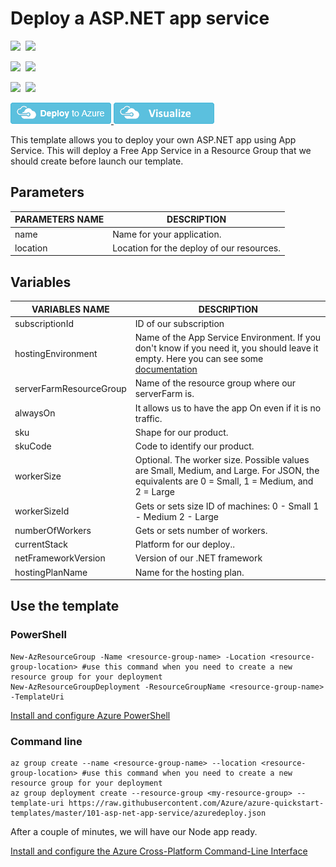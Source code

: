 # Deploy a ASP.NET app service

<IMG SRC="https://azurequickstartsservice.blob.core.windows.net/badges/101-vm-ws2016-visualstudio2019/PublicLastTestDate.svg" />&nbsp;
<IMG SRC="https://azurequickstartsservice.blob.core.windows.net/badges/101-vm-ws2016-visualstudio2019/PublicDeployment.svg" />&nbsp;

<IMG SRC="https://azurequickstartsservice.blob.core.windows.net/badges/101-vm-ws2016-visualstudio2019/FairfaxLastTestDate.svg" />&nbsp;
<IMG SRC="https://azurequickstartsservice.blob.core.windows.net/badges/101-vm-ws2016-visualstudio2019/FairfaxDeployment.svg" />&nbsp;

<IMG SRC="https://azurequickstartsservice.blob.core.windows.net/badges/101-vm-ws2016-visualstudio2019/BestPracticeResult.svg" />&nbsp;
<IMG SRC="https://azurequickstartsservice.blob.core.windows.net/badges/101-vm-ws2016-visualstudio2019/CredScanResult.svg" />&nbsp;

<a href="https://portal.azure.com/#create/Microsoft.Template/uri/https%3A%2F%2Fraw.githubusercontent.com%2FAzure%2Fazure-quickstart-templates%2Fmaster%2F101-asp-net-app-service%2Fazuredeploy.json" target="_blank">
    <img src="https://raw.githubusercontent.com/Azure/azure-quickstart-templates/master/1-CONTRIBUTION-GUIDE/images/deploytoazure.png"/>
</a>
<a href="http://armviz.io/#/?load=https%3A%2F%2Fraw.githubusercontent.com%2FAzure%2Fazure-quickstart-templates%2Fmaster%2F101-asp-net-app-service%2Fazuredeploy.json" target="_blank">
    <img src="https://raw.githubusercontent.com/Azure/azure-quickstart-templates/master/1-CONTRIBUTION-GUIDE/images/visualizebutton.png"/>
</a>

This template allows you to deploy your own ASP.NET app using App Service. This will deploy a Free App Service in a Resource Group that we should create before launch our template.

## Parameters

|**PARAMETERS NAME**   |**DESCRIPTION**   |
|---|---|
|name   |Name for your application.   |
|location   |Location for the deploy of our resources.   |


## Variables

|**VARIABLES NAME**   |**DESCRIPTION**   |
|---|---|
|subscriptionId   |ID of our subscription   |
|hostingEnvironment   |Name of the App Service Environment. If you don't know if you need it, you should leave it empty. Here you can see some [documentation](https://docs.microsoft.com/en-in/azure/app-service/environment/intro)   |
|serverFarmResourceGroup   |Name of the resource group where our serverFarm is.   |
|alwaysOn   |It allows us to have the app On even if it is no traffic.   |
|sku   |Shape for our product.   |
|skuCode   |Code to identify our product.   |
|workerSize   |Optional. The worker size. Possible values are Small, Medium, and Large. For JSON, the equivalents are 0 = Small, 1 = Medium, and 2 = Large   |
|workerSizeId   |Gets or sets size ID of machines: 0 - Small 1 - Medium 2 - Large   |
|numberOfWorkers   |Gets or sets number of workers.   |
|currentStack   |Platform for our deploy..   |
|netFrameworkVersion   |Version of our .NET framework   |
|hostingPlanName   |Name for the hosting plan.   |

## Use the template

### PowerShell

```
New-AzResourceGroup -Name <resource-group-name> -Location <resource-group-location> #use this command when you need to create a new resource group for your deployment
New-AzResourceGroupDeployment -ResourceGroupName <resource-group-name> -TemplateUri 
```

[Install and configure Azure PowerShell]()

### Command line

```
az group create --name <resource-group-name> --location <resource-group-location> #use this command when you need to create a new resource group for your deployment
az group deployment create --resource-group <my-resource-group> --template-uri https://raw.githubusercontent.com/Azure/azure-quickstart-templates/master/101-asp-net-app-service/azuredeploy.json
```

After a couple of minutes, we will have our Node app ready.


[Install and configure the Azure Cross-Platform Command-Line Interface]()